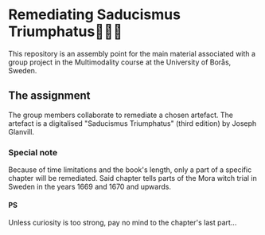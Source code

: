 # Remediating Saducismus Triumphatus🧙🏼‍♀️
This repository is an assembly point for the main material associated with a group project in the Multimodality course at the University of Borås, Sweden.
## The assignment
The group members collaborate to remediate a chosen artefact. The artefact is a digitalised "Saducismus Triumphatus" (third edition) by Joseph Glanvill.
### Special note
Because of time limitations and the book's length, only a part of a specific chapter will be remediated. Said chapter tells parts of the Mora witch trial in Sweden in the years 1669 and 1670 and upwards. 
#### PS
Unless curiosity is too strong, pay no mind to the chapter's last part...